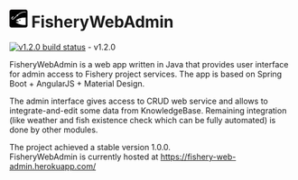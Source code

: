 # ![asd](src/main/resources/static/assets/favicon-32x32.png) FisheryWebAdmin 

[![v1.2.0 build status](https://gitlab.com/Druzyna-A/FisheryWebAdmin/badges/v1.2.0/build.svg)](https://gitlab.com/Druzyna-A/FisheryWebAdmin/commits/v1.2.0) - v1.2.0

FisheryWebAdmin is a web app written in Java that provides user interface for admin access to Fishery project services. The app is based on Spring Boot + AngularJS + Material Design.

The admin interface gives access to CRUD web service and allows to integrate-and-edit some data from KnowledgeBase. Remaining integration (like weather and fish existence check which can be fully automated) is done by other modules.   

The project achieved a stable version 1.0.0.  
FisheryWebAdmin is currently hosted at https://fishery-web-admin.herokuapp.com/